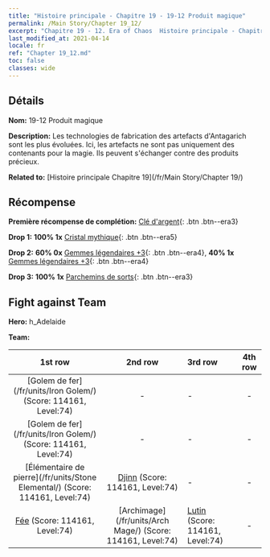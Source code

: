 ```yaml
---
title: "Histoire principale - Chapitre 19 - 19-12 Produit magique"
permalink: /Main Story/Chapter 19_12/
excerpt: "Chapitre 19 - 12. Era of Chaos  Histoire principale - Chapitre 19_12. 19-12 Produit magique"
last_modified_at: 2021-04-14
locale: fr
ref: "Chapter 19_12.md"
toc: false
classes: wide
---
```


## Détails

 **Nom:** 19-12 Produit magique

 **Description:** Les technologies de fabrication des artefacts d'Antagarich sont les plus évoluées. Ici, les artefacts ne sont pas uniquement des contenants pour la magie. Ils peuvent s'échanger contre des produits précieux.

 **Related to:** [Histoire principale Chapitre 19](/fr/Main Story/Chapter 19/)

## Récompense

 **Première récompense de complétion:** [Clé d'argent](/fr/Items/con_693/){: .btn .btn--era3}

 **Drop 1:** **100% 1x** [Cristal mythique](/fr/Items/mat_66/){: .btn .btn--era5}

 **Drop 2:** **60% 0x** [Gemmes légendaires +3](/fr/Items/mat_58/){: .btn .btn--era4}, **40% 1x** [Gemmes légendaires +3](/fr/Items/mat_58/){: .btn .btn--era4}

 **Drop 3:** **100% 1x** [Parchemins de sorts](/fr/Items/con_694/){: .btn .btn--era3}


## Fight against Team
 **Hero:** h_Adelaide

 **Team:**


  | 1st row | 2nd row | 3rd row | 4th row |
  |:----:|:----:|:----|:----:|
  | [Golem de fer](/fr/units/Iron Golem/) (Score: 114161, Level:74)  | - | - | - |
  | [Golem de fer](/fr/units/Iron Golem/) (Score: 114161, Level:74)  | - | - | - |
  | [Élémentaire de pierre](/fr/units/Stone Elemental/) (Score: 114161, Level:74)  | [Djinn](/fr/units/Genie/) (Score: 114161, Level:74)  | - | - |
  | [Fée](/fr/units/Sprite/) (Score: 114161, Level:74)  | [Archimage](/fr/units/Arch Mage/) (Score: 114161, Level:74)  | [Lutin](/fr/units/Gremlin/) (Score: 114161, Level:74)  | - |


